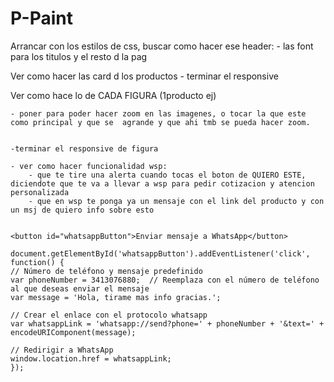 # P-Paint

Arrancar con los estilos de css, buscar como hacer ese header:
    - las font para los titulos y el resto d la pag


Ver como hacer las card d los productos
    - terminar el responsive


Ver como hace lo de CADA FIGURA (1producto ej)


    - poner para poder hacer zoom en las imagenes, o tocar la que este como principal y que se  agrande y que ahi tmb se pueda hacer zoom.


    -terminar el responsive de figura

    - ver como hacer funcionalidad wsp:
        - que te tire una alerta cuando tocas el boton de QUIERO ESTE, diciendote que te va a llevar a wsp para pedir cotizacion y atencion personalizada
        - que en wsp te ponga ya un mensaje con el link del producto y con un msj de quiero info sobre esto


    <button id="whatsappButton">Enviar mensaje a WhatsApp</button>

    document.getElementById('whatsappButton').addEventListener('click', function() {
    // Número de teléfono y mensaje predefinido
    var phoneNumber = 3413076880;  // Reemplaza con el número de teléfono al que deseas enviar el mensaje
    var message = 'Hola, tirame mas info gracias.';
  
    // Crear el enlace con el protocolo whatsapp
    var whatsappLink = 'whatsapp://send?phone=' + phoneNumber + '&text=' + encodeURIComponent(message);
  
    // Redirigir a WhatsApp
    window.location.href = whatsappLink;
    });






